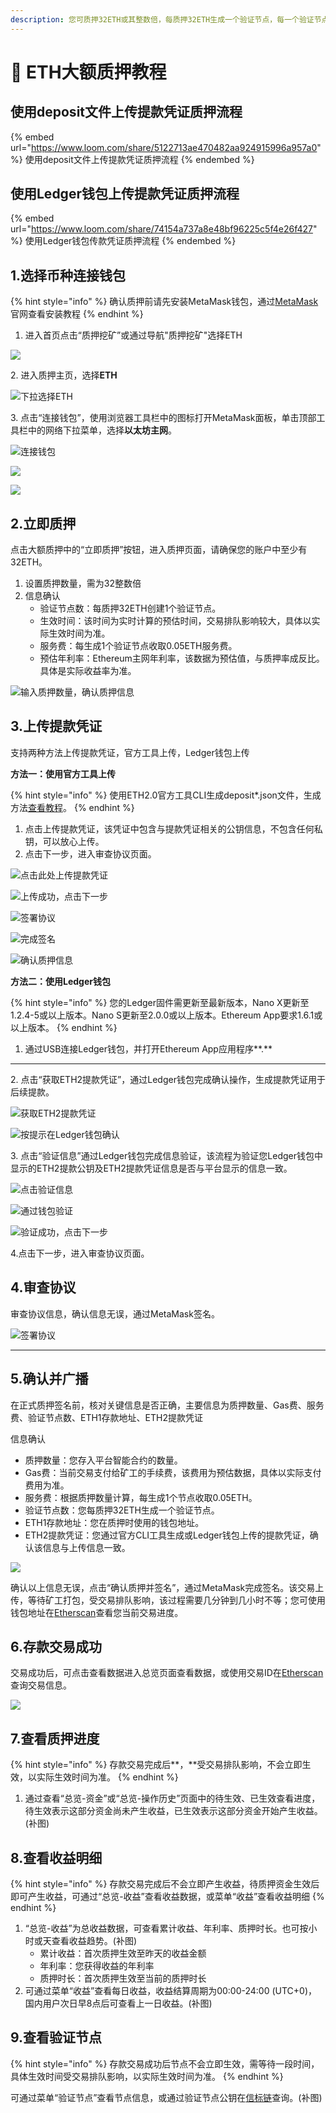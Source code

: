 ```yaml
---
description: 您可质押32ETH或其整数倍，每质押32ETH生成一个验证节点，每一个验证节点收取0.05ETH作为服务费，用来维护节点运营。您质押后自己掌管私钥。
---
```


# 🔑 ETH大额质押教程

## **使用deposit文件上传提款凭证质押流程**

{% embed url="https://www.loom.com/share/5122713ae470482aa924915996a957a0" %}
使用deposit文件上传提款凭证质押流程
{% endembed %}

## **使用Ledger钱包上传提款凭证质押流程**

{% embed url="https://www.loom.com/share/74154a737a8e48bf96225c5f4e26f427" %}
使用Ledger钱包传款凭证质押流程
{% endembed %}

## **1.选择币种连接钱包**

{% hint style="info" %}
确认质押前请先安装MetaMask钱包，通过[MetaMask](https://metamask.io/faqs/)官网查看安装教程
{% endhint %}

1. 进入首页点击“质押挖矿”或通过导航"质押挖矿"选择ETH

![](<../../.gitbook/assets/image (89).png>)

2\. 进入质押主页，选择**ETH**

![下拉选择ETH](<../../.gitbook/assets/image (265).png>)

3\. 点击“连接钱包”，使用浏览器工具栏中的图标打开MetaMask面板，单击顶部工具栏中的网络下拉菜单，选择**以太坊主网**。

![连接钱包](<../../.gitbook/assets/image (230).png>)

![](<../../.gitbook/assets/image (222).png>)

****![](<../../.gitbook/assets/image (286).png>)****

## **2.立即质押**

点击大额质押中的“立即质押”按钮，进入质押页面，请确保您的账户中至少有32ETH。

1. 设置质押数量，需为32整数倍
2. 信息确认
   * 验证节点数：每质押32ETH创建1个验证节点。
   * 生效时间：该时间为实时计算的预估时间，交易排队影响较大，具体以实际生效时间为准。
   * 服务费：每生成1个验证节点收取0.05ETH服务费。
   * 预估年利率：Ethereum主网年利率，该数据为预估值，与质押率成反比。具体是实际收益率为准。

![输入质押数量，确认质押信息](<../../.gitbook/assets/image (37).png>)

## **3.上传提款凭证**

支持两种方法上传提款凭证，官方工具上传，Ledger钱包上传

**方法一：使用官方工具上传**

{% hint style="info" %}
使用ETH2.0官方工具CLI生成deposit\*.json文件，生成方法[查看教程](https://hackmd.io/urta4YBdTrqSaNqiHgP7Cw)。
{% endhint %}

1. 点击上传提款凭证，该凭证中包含与提款凭证相关的公钥信息，不包含任何私钥，可以放心上传。
2. 点击下一步，进入审查协议页面。

![点击此处上传提款凭证](<../../.gitbook/assets/image (220).png>)

![上传成功，点击下一步](<../../.gitbook/assets/image (20).png>)

![签署协议](<../../.gitbook/assets/image (1).png>)

![完成签名](<../../.gitbook/assets/image (254).png>)

![确认质押信息](<../../.gitbook/assets/image (280).png>)

**方法二：使用Ledger钱包**

{% hint style="info" %}
您的Ledger固件需更新至最新版本，Nano X更新至1.2.4-5或以上版本。Nano S更新至2.0.0或以上版本。Ethereum App要求1.6.1或以上版本。
{% endhint %}

1. 通过USB连接Ledger钱包，并打开Ethereum App应用程序**.**

****

2\. 点击“获取ETH2提款凭证”，通过Ledger钱包完成确认操作，生成提款凭证用于后续提款。

![获取ETH2提款凭证](<../../.gitbook/assets/image (271).png>)

![ 按提示在Ledger钱包确认](<../../.gitbook/assets/image (289).png>)

3\. 点击“验证信息”通过Ledger钱包完成信息验证，该流程为验证您Ledger钱包中显示的ETH2提款公钥及ETH2提款凭证信息是否与平台显示的信息一致。

![点击验证信息](<../../.gitbook/assets/image (235).png>)

![通过钱包验证](<../../.gitbook/assets/image (276).png>)

![验证成功，点击下一步](<../../.gitbook/assets/image (278).png>)

4.点击下一步，进入审查协议页面。



## **4.审查协议**

审查协议信息，确认信息无误，通过MetaMask签名。

![签署协议](<../../.gitbook/assets/image (48).png>)

****

## **5.确认并广播**

在正式质押签名前，核对关键信息是否正确，主要信息为质押数量、Gas费、服务费、验证节点数、ETH1存款地址、ETH2提款凭证

信息确认

* 质押数量：您存入平台智能合约的数量。
* Gas费：当前交易支付给矿工的手续费，该费用为预估数据，具体以实际支付费用为准。
* 服务费：根据质押数量计算，每生成1个节点收取0.05ETH。
* 验证节点数：您每质押32ETH生成一个验证节点。
* ETH1存款地址：您在质押时使用的钱包地址。
* ETH2提款凭证：您通过官方CLI工具生成或Ledger钱包上传的提款凭证，确认该信息与上传信息一致。

![](<../../.gitbook/assets/image (196).png>)

确认以上信息无误，点击“确认质押并签名”，通过MetaMask完成签名。该交易上传，等待矿工打包，受交易排队影响，该过程需要几分钟到几小时不等；您可使用钱包地址在[Etherscan](https://etherscan.io/)查看您当前交易进度。

## **6.存款交易成功**

交易成功后，可点击查看数据进入总览页面查看数据，或使用交易ID在[Etherscan](https://etherscan.io/)查询交易信息。

![](<../../.gitbook/assets/image (55).png>)

## **7.查看质押进度**

{% hint style="info" %}
存款交易完成后**，**受交易排队影响，不会立即生效，以实际生效时间为准。
{% endhint %}

1. 通过查看“总览-资金”或“总览-操作历史”页面中的待生效、已生效查看进度，待生效表示这部分资金尚未产生收益，已生效表示这部分资金开始产生收益。(补图)

## **8.查看收益明细**

{% hint style="info" %}
存款交易完成后不会立即产生收益，待质押资金生效后即可产生收益，可通过“总览-收益”查看收益数据，或菜单“收益”查看收益明细
{% endhint %}

1. “总览-收益”为总收益数据，可查看累计收益、年利率、质押时长。也可按小时或天查看收益趋势。(补图)
   * 累计收益：首次质押生效至昨天的收益金额
   * 年利率：您获得收益的年利率
   * 质押时长：首次质押生效至当前的质押时长
2. 可通过菜单“收益”查看每日收益，收益结算周期为00:00-24:00 (UTC+0)，国内用户次日早8点后可查看上一日收益。(补图)

## **9.查看验证节点**

{% hint style="info" %}
存款交易成功后节点不会立即生效，需等待一段时间，具体生效时间受交易排队影响，以实际生效时间为准。
{% endhint %}

可通过菜单“验证节点”查看节点信息，或通过验证节点公钥在[信标链](https://mainnet.beaconcha.in/)查询。(补图)
